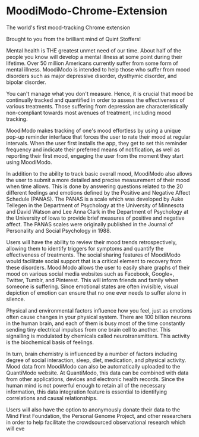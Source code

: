MoodiModo-Chrome-Extension
==========================

The world's first mood-tracking Chrome extension

Brought to you from the brilliant mind of Quint Stoffers!


Mental health is THE greatest unmet need of our time. About half of the people you know will develop a mental illness at some point during their lifetime. Over 50 million Americans currently suffer from some form of mental illness. MoodiModo is intended to help those who suffer from mood disorders such as major depressive disorder, dysthymic disorder, and bipolar disorder. 

You can't manage what you don't measure. Hence, it is crucial that mood be continually tracked and quantified in order to assess the effectiveness of various treatments. Those suffering from depression are characteristically non-compliant towards most avenues of treatment, including mood tracking.




MoodiModo makes tracking of one's mood effortless by using a unique pop-up reminder interface that forces the user to rate their mood at regular intervals. When the user first installs the app, they get to set this reminder frequency and indicate their preferred means of notification, as well as reporting their first mood, engaging the user from the moment they start using MoodiModo. 

In addition to the ability to track basic overall mood, MoodiModo also allows the user to submit a more detailed and precise measurement of their mood when time allows. This is done by answering questions related to the 20 different feelings and emotions defined by the Positive and Negative Affect Schedule (PANAS). The PANAS is a scale which was developed by Auke Tellegen in the Department of Psychology at the University of Minnesota and David Watson and Lee Anna Clark in the Department of Psychology at the University of Iowa to provide brief measures of positive and negative affect. The PANAS scales were originally published in the Journal of Personality and Social Psychology in 1988.

Users will have the ability to review their mood trends retrospectively, allowing them to identify triggers for symptoms and quantify the effectiveness of treatments. The social sharing features of MoodiModo would facilitate social support that is a critical element to recovery from these disorders. MoodiModo allows the user to easily share graphs of their mood on various social media websites such as Facebook, Google+, Twitter, Tumblr, and Pinterest. This will inform friends and family when someone is suffering. Since emotional states are often invisible, visual depiction of emotion can ensure that no one ever needs to suffer alone in silence.

Physical and environmental factors influence how you feel, just as emotions often cause changes in your physical system. There are 100 billion neurons in the human brain, and each of them is busy most of the time constantly sending tiny electrical impulses from one brain cell to another. This signalling is modulated by chemicals called neurotransmitters. This activity is the biochemical basis of feelings.

In turn, brain chemistry is influenced by a number of factors including degree of social interaction, sleep, diet, medication, and physical activity. Mood data from MoodiModo can also be automatically uploaded to the QuantiModo website. At QuantiModo, this data can be combined with data from other applications, devices and electronic health records. Since the human mind is not powerful enough to retain all of the necessary information, this data integration feature is essential to identifying correlations and causal relationships.

Users will also have the option to anonymously donate their data to the Mind First Foundation, the Personal Genome Project, and other researchers in order to help facilitate the crowdsourced observational research which will eve
